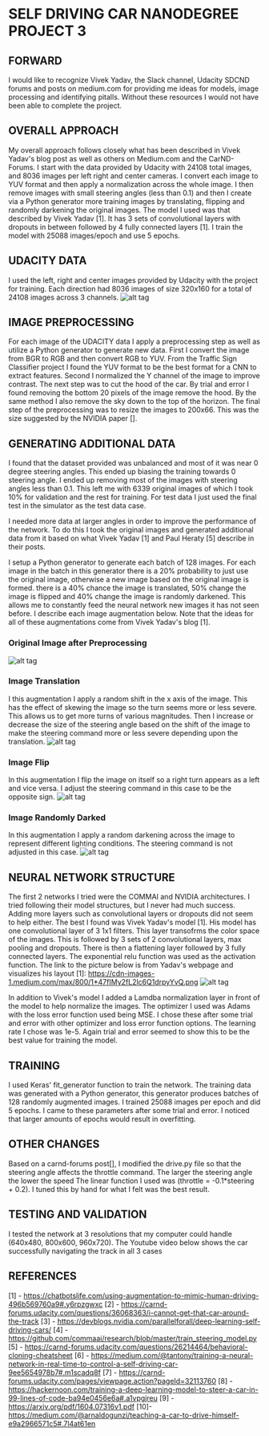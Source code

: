 # SELF DRIVING CAR NANODEGREE PROJECT 3

## FORWARD
I would like to recognize Vivek Yadav, the Slack channel, Udacity SDCND forums and posts on medium.com for providing me
ideas for models, image processing and identifying pitalls. Without these resources I would not have been able to complete 
the project.

## OVERALL APPROACH
My overall approach follows closely what has been described in Vivek Yadav's blog post as well as others on Medium.com and the CarND-Forums. I start with the data provided by Udacity with 24108 total images, and 8036 images per left right and center cameras. I convert each image to YUV format and then apply a normalization across the whole image. I then remove images with small steering angles (less than 0.1) and then I create via a Python generator more training images by translating, flipping and randomly darkening the original images. The model I used was that described by Vivek Yadav [1]. It has 3 sets of convolutional layers with dropouts in between followed by 4 fully connected layers [1]. I train the model with 25088 images/epoch and use 5 epochs.  

## UDACITY DATA
I used the left, right and center images provided by Udacity with the project for training. Each direction had 8036 images of size 320x160 for a total of 24108 images across 3 channels.
![alt tag](https://github.com/DFStewart/Udacity/blob/master/SDCND/Project%203/images/SteerRawHist.png)

## IMAGE PREPROCESSING
For each image of the UDACITY data I apply a preprocessing step as well as utilize a Python generator to generate new data. First I convert the image from BGR to RGB and then convert RGB to YUV. From the Traffic Sign Classifier project I found the YUV format to be the best format for a CNN to extract features. Second I normalized the Y channel of the image to improve contrast. The next step was to cut the hood of the car. By trial and error I found removing the bottom 20 pixels of the image remove the hood. By the same method I also remove the sky down to the top of the horizon. The final step of the preprocessing was to resize the images to 200x66. This was the size suggested by the NVIDIA paper [].

## GENERATING ADDITIONAL DATA
I found that the dataset provided was unbalanced and most of it was near 0 degree steering angles. This ended up biasing the training towards 0 steering angle. I ended up removing most of the images with steering angles less than 0.1. This left me with 6339 original images of which I took 10% for validation and the rest for training. For test data I just used the final test in the simulator as the test data case.

I needed more data at larger angles in order to improve the performance of the network. To do this I took the original images and generated additional data from it based on what Vivek Yadav [1] and Paul Heraty [5] describe in their posts. 

I setup a Python generator to generate each batch of 128 images. For each image in the batch in this generator there is a 20% probability to just use the original image, otherwise a new image based on the original image is formed. there is a 40% chance the image is translated, 50% change the image is flipped and 40% change the image is randomly darkened. This allows me to constantly feed the neural network new images it has not seen before. I describe each image augmentation below. Note that the ideas for all of these augmentations come from Vivek Yadav's blog [1].

### Original Image after Preprocessing
![alt tag](https://github.com/DFStewart/Udacity/blob/master/SDCND/Project%203/images/raw.png)

### Image Translation
I this augmentation I apply a random shift in the x axis of the image. This has the effect of skewing the image so the turn seems more or less severe. This allows us to get more turns of various magnitudes. Then I increase or decrease the size of the steering angle based on the shift of the image to make the steering command more or less severe depending upon the translation.
![alt tag](https://github.com/DFStewart/Udacity/blob/master/SDCND/Project%203/images/translated.png)

### Image Flip
In this augmentation I flip the image on itself so a right turn appears as a left and vice versa. I adjust the steering command in this case to be the opposite sign.
![alt tag](https://github.com/DFStewart/Udacity/blob/master/SDCND/Project%203/images/flip.png)

### Image Randomly Darked
In this augmentation I apply a random darkening across the image to represent different lighting conditions. The steering command is not adjusted in this case.
![alt tag](https://github.com/DFStewart/Udacity/blob/master/SDCND/Project%203/images/brightness.png)

## NEURAL NETWORK STRUCTURE
The first 2 networks I tried were the COMMAI and NVIDIA architectures. I tried following their model structures, but I never had much success. Adding more layers such as convolutional layers or dropouts did not seem to help either. The best I found was Vivek Yadav's model [1]. His model has one convolutional layer of 3 1x1 filters. This layer transofrms the color space of the images. This is followed by 3 sets of 2 convolutional layers, max pooling and dropouts. There is then a flattening layer followed by 3 fully connected layers. The exponential relu function was used as the activation function. The link to the picture below is from Yadav's webpage and visualizes his layout [1]: https://cdn-images-1.medium.com/max/800/1*47fIMy2fL2lc6Q1drpyYvQ.png
![alt tag](https://github.com/DFStewart/Udacity/blob/master/SDCND/Project%203/images/VivekYadavModel.png)

In addition to Vivek's model I added a Lamdba normalization layer in front of the model to help normalize the images. The optimizer I used was Adams with the loss error function used being MSE. I chose these after some trial and error with other optimizer and loss error function options. The learning rate I chose was 1e-5. Again trial and error seemed to show this to be the best value for training the model.

## TRAINING
I used Keras' fit_generator function to train the network. The training data was generated with a Python generator, this generator produces batches of 128 randomly augmented images. I trained 25088 images per epoch and did 5 epochs. I came to these parameters after some trial and error. I noticed that larger amounts of epochs would result in overfitting. 

## OTHER CHANGES
Based on a carnd-forums post[], I modified the drive.py file so that the steering angle affects the throttle command. The larger the steering angle the lower the speed The linear function I used was (throttle = -0.1*steering + 0.2). I tuned this by hand for what I felt was the best result.

## TESTING AND VALIDATION
I tested the network at 3 resolutions that my computer could handle (640x480, 800x600, 960x720). The Youtube video below shows the car successfully navigating the track in all 3 cases

## REFERENCES
[1] - https://chatbotslife.com/using-augmentation-to-mimic-human-driving-496b569760a9#.y6rpzgwxc
[2] - https://carnd-forums.udacity.com/questions/36068363/i-cannot-get-that-car-around-the-track
[3] - https://devblogs.nvidia.com/parallelforall/deep-learning-self-driving-cars/
[4] - https://github.com/commaai/research/blob/master/train_steering_model.py
[5] - https://carnd-forums.udacity.com/questions/26214464/behavioral-cloning-cheatsheet
[6] - https://medium.com/@tantony/training-a-neural-network-in-real-time-to-control-a-self-driving-car-9ee5654978b7#.m1scadq8f
[7] - https://carnd-forums.udacity.com/pages/viewpage.action?pageId=32113760
[8] - https://hackernoon.com/training-a-deep-learning-model-to-steer-a-car-in-99-lines-of-code-ba94e0456e6a#.a1vpgjreu
[9] - https://arxiv.org/pdf/1604.07316v1.pdf
[10]- https://medium.com/@arnaldogunzi/teaching-a-car-to-drive-himself-e9a2966571c5#.7l4at61en


